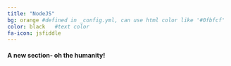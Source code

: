 ```yaml
---
title: "NodeJS"
bg: orange #defined in _config.yml, can use html color like '#0fbfcf'
color: black   #text color
fa-icon: jsfiddle
---
```


#### A new section- oh the humanity!
